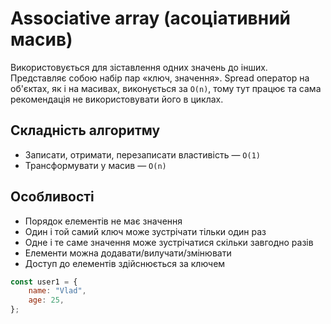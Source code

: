 # Associative array (асоціативний масив)

Використовується для зіставлення одних значень до інших. Представляє собою набір пар «ключ, значення». Spread оператор на об'єктах, як і на масивах, виконується за `O(n)`, тому тут працює та сама рекомендація не використовувати його в циклах.

## Складність алгоритму

-   Записати, отримати, перезаписати властивість — `O(1)`
-   Трансформувати у масив — `O(n)`

## Особливості

-   Порядок елементів не має значення
-   Один і той самий ключ може зустрічати тільки один раз
-   Одне і те саме значення може зустрічатися скільки завгодно разів
-   Елементи можна додавати/вилучати/змінювати
-   Доступ до елементів здійснюється за ключем

```js
const user1 = {
    name: "Vlad",
    age: 25,
};
```
